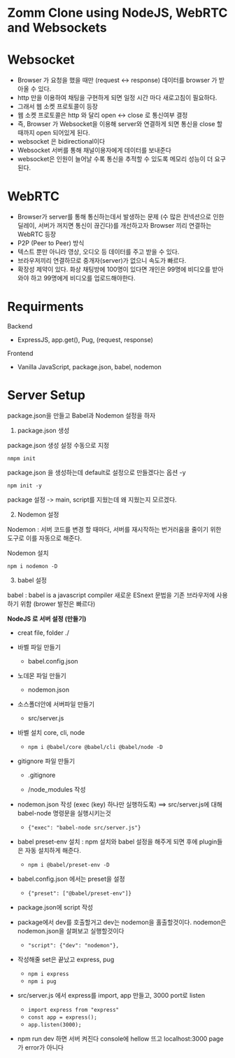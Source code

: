 # Zomm Clone using NodeJS, WebRTC and Websockets


# Websocket

- Browser 가 요청을 했을 때만 (request <-> response) 데이터를 browser 가 받아올 수 있다.
- http 만을 이용하여 채팅을 구현하게 되면 일정 시간 마다 새로고침이 필요하다.
- 그래서 웹 소켓 프로토콜이 등장
- 웹 소켓 프로토콜은 http 와 달리 open <-> close 로 통신여부 결정
- 즉, Browser 가 Websocket을 이용해 server와 연결하게 되면 통신을 close 할때까지 open 되어있게 된다.
- websocket 은 bidirectional이다
- Websocket 서버를 통해 채널이용자에게 데이터를 보내준다
- websocket은 인원이 늘어날 수록 통신을 추적할 수 있도록 메모리 성능이 더 요구된다.

# WebRTC

- Browser가 server를 통해 통신하는데서 발생하는 문제 (수 많은 컨넥션으로 인한 딜레이, 서버가 꺼지면 통신이 끊긴다)를 개선하고자 Browser 끼리 연결하는 WebRTC 등장
- P2P (Peer to Peer) 방식
- 텍스트 뿐만 아니라 영상, 오디오 등 데이터를 주고 받을 수 있다.
- 브라우저끼리 연결하므로 중개자(server)가 없으니 속도가 빠르다.
- 확장성 제약이 있다. 화상 채팅방에 100명이 있다면 개인은 99명에 비디오를 받아와야 하고 99명에게 비디오를 업로드해야한다.


# Requirments
Backend
- ExpressJS, app.get(), Pug, (request, response)

Frontend
- Vanilla JavaScript, package.json, babel, nodemon

# Server Setup
package.json을 만들고 Babel과 Nodemon 설정을 하자

1. package.json 생성

package.json 생성 설정 수동으로 지정

```nmpm init```

package.json 을 생성하는데 default로 설정으로 만들겠다는 옵션 -y

```npm init -y```

package 설정 -> main, script를 지웠는데 왜 지웠는지 모르겠다.

2. Nodemon 설정

Nodemon : 서버 코드를 변경 할 때마다, 서버를 재시작하는 번거러움을 줄이기 위한 도구로 이를 자동으로 해준다.

Nodemon 설치

```npm i nodemon -D```

3. babel 설정

babel : babel is a javascript compiler 새로운 ESnext 문법을 기존 브라우저에 사용하기 위함 (brower 발전은 빠르다)



**NodeJS 로 서버 설정 (만들기)**

- creat file, folder ./

- 바벨 파일 만들기
  - babel.config.json

- 노데몬 파일 만들기
  - nodemon.json

- 소스폴더안에 서버파일 만들기
  - src/server.js

- 바벨 설치 core, cli, node

  - ```npm i @babel/core @babel/cli @babel/node -D```

- gitignore 파일 만들기

  - .gitignore

  - /node_modules 작성


- nodemon.json 작성 (exec (key) 하나만 실행하도록) ==> src/server.js에 대해 babel-node 명령문을 실행시키는것
  - ```{"exec": "babel-node src/server.js"}```

- babel preset-env 설치 : npm 설치와 babel 설정을 해주게 되면 후에 plugin들은 자동 설치하게 해준다.
  - ```npm i @babel/preset-env -D```
- babel.config.json 에서는 preset을 설정
  - ```{"preset": ["@babel/preset-env"]}```

- package.json에 script 작성
- package에서 dev를 호출할거고 dev는 nodemon을 홀출할것이다. nodemon은 nodemon.json을 살펴보고 실행할것이다
  - ```"script": {"dev": "nodemon"},```

- 작성해줄 set은 끝났고 express, pug
  - ```npm i express```
  - ```npm i pug```


- src/server.js 에서 express를 import, app 만들고, 3000 port로 listen
  - ```import express from "express"```
  - ```const app = express();```
  - ```app.listen(3000);```


- npm run dev 하면 서버 켜진다 console에 hellow 뜨고 localhost:3000 page 가 error가 아니다






